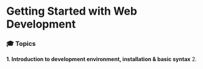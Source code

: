 # Getting Started with Web Development

### 🎓 Topics

**1. Introduction to development environment, installation & basic syntax**
2. 
